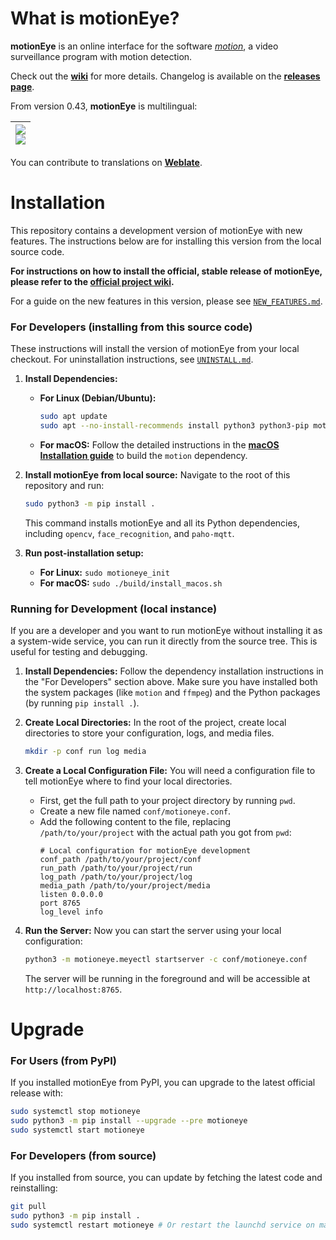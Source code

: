 # What is motionEye?

**motionEye** is an online interface for the software [_motion_](https://motion-project.github.io/), a video surveillance program with motion detection.

Check out the [__wiki__](https://github.com/motioneye-project/motioneye/wiki) for more details. Changelog is available on the [__releases page__](https://github.com/motioneye-project/motioneye/releases).

From version 0.43, **motionEye** is multilingual:

| [![](https://hosted.weblate.org/widgets/motioneye-project/-/287x66-black.png)<br>![](https://hosted.weblate.org/widgets/motioneye-project/-/multi-auto.svg)](https://hosted.weblate.org/engage/motioneye-project/) |
| -: |

You can contribute to translations on [__Weblate__](https://hosted.weblate.org/projects/motioneye-project).

# Installation

This repository contains a development version of motionEye with new features. The instructions below are for installing this version from the local source code.

**For instructions on how to install the official, stable release of motionEye, please refer to the [official project wiki](https://github.com/motioneye-project/motioneye/wiki).**

For a guide on the new features in this version, please see [`NEW_FEATURES.md`](./NEW_FEATURES.md).

### For Developers (installing from this source code)

These instructions will install the version of motionEye from your local checkout. For uninstallation instructions, see [`UNINSTALL.md`](./UNINSTALL.md).

1.  **Install Dependencies:**
    *   **For Linux (Debian/Ubuntu):**
        ```sh
        sudo apt update
        sudo apt --no-install-recommends install python3 python3-pip motion ffmpeg v4l-utils
        ```
    *   **For macOS:** Follow the detailed instructions in the **[macOS Installation guide](./NEW_FEATURES.md#1-macos-installation)** to build the `motion` dependency.

2.  **Install motionEye from local source:** Navigate to the root of this repository and run:
    ```sh
    sudo python3 -m pip install .
    ```
    This command installs motionEye and all its Python dependencies, including `opencv`, `face_recognition`, and `paho-mqtt`.

3.  **Run post-installation setup:**
    *   **For Linux:** `sudo motioneye_init`
    *   **For macOS:** `sudo ./build/install_macos.sh`

### Running for Development (local instance)

If you are a developer and you want to run motionEye without installing it as a system-wide service, you can run it directly from the source tree. This is useful for testing and debugging.

1.  **Install Dependencies:** Follow the dependency installation instructions in the "For Developers" section above. Make sure you have installed both the system packages (like `motion` and `ffmpeg`) and the Python packages (by running `pip install .`).

2.  **Create Local Directories:** In the root of the project, create local directories to store your configuration, logs, and media files.
    ```sh
    mkdir -p conf run log media
    ```

3.  **Create a Local Configuration File:** You will need a configuration file to tell motionEye where to find your local directories.
    *   First, get the full path to your project directory by running `pwd`.
    *   Create a new file named `conf/motioneye.conf`.
    *   Add the following content to the file, replacing `/path/to/your/project` with the actual path you got from `pwd`:
        ```
        # Local configuration for motionEye development
        conf_path /path/to/your/project/conf
        run_path /path/to/your/project/run
        log_path /path/to/your/project/log
        media_path /path/to/your/project/media
        listen 0.0.0.0
        port 8765
        log_level info
        ```

4.  **Run the Server:** Now you can start the server using your local configuration:
    ```sh
    python3 -m motioneye.meyectl startserver -c conf/motioneye.conf
    ```
    The server will be running in the foreground and will be accessible at `http://localhost:8765`.

# Upgrade

### For Users (from PyPI)

If you installed motionEye from PyPI, you can upgrade to the latest official release with:
```sh
sudo systemctl stop motioneye
sudo python3 -m pip install --upgrade --pre motioneye
sudo systemctl start motioneye
```

### For Developers (from source)

If you installed from source, you can update by fetching the latest code and reinstalling:
```sh
git pull
sudo python3 -m pip install .
sudo systemctl restart motioneye # Or restart the launchd service on macOS
```

